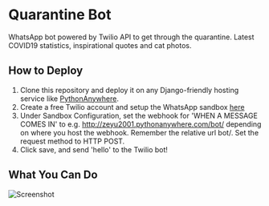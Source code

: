 # Quarantine Bot
WhatsApp bot powered by Twilio API to get through the quarantine. Latest COVID19 statistics, inspirational quotes and cat photos.

## How to Deploy
1. Clone this repository and deploy it on any Django-friendly hosting service like [PythonAnywhere](https://pythonanywhere.com).
2. Create a free Twilio account and setup the WhatsApp sandbox [here](https://www.twilio.com/console/sms/whatsapp/sandbox)
3. Under Sandbox Configuration, set the webhook for 'WHEN A MESSAGE COMES IN' to e.g. http://zeyu2001.pythonanywhere.com/bot/
depending on where you host the webhook. Remember the relative url bot/. Set the request method to HTTP POST.
4. Click save, and send 'hello' to the Twilio bot!

## What You Can Do
![Screenshot](https://github.com/zeyu2001/quarantine-bot/blob/master/screenshot.png)
